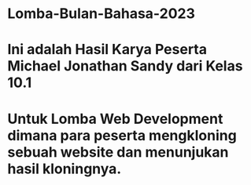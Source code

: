 # Lomba-Bulan-Bahasa-2023
# Ini adalah Hasil Karya Peserta Michael Jonathan Sandy dari Kelas 10.1
# Untuk Lomba Web Development dimana para peserta mengkloning sebuah website dan menunjukan hasil kloningnya.
